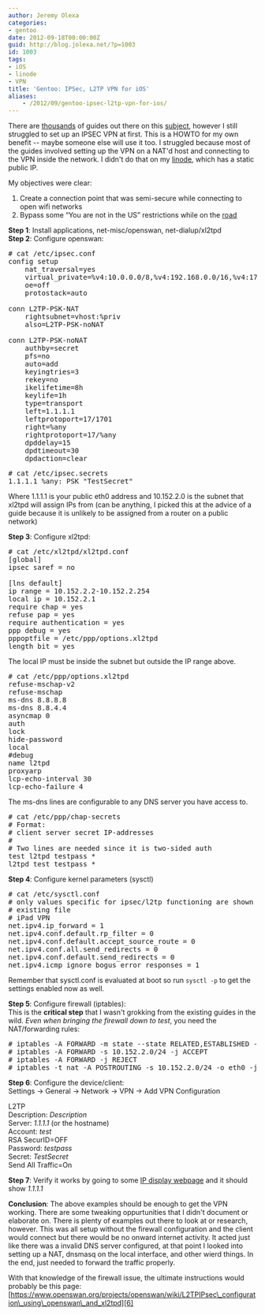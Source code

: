 ```yaml
---
author: Jeremy Olexa
categories:
- gentoo
date: 2012-09-18T00:00:00Z
guid: http://blog.jolexa.net/?p=1003
id: 1003
tags:
- iOS
- linode
- VPN
title: 'Gentoo: IPSec, L2TP VPN for iOS'
aliases:
    - /2012/09/gentoo-ipsec-l2tp-vpn-for-ios/
---
```


There are [thousands][1] of guides out there on this [subject][2], however I still struggled to set up an IPSEC VPN at first. This is a HOWTO for my own benefit -- maybe someone else will use it too. I struggled because most of the guides involved setting up the VPN on a NAT'd host and connecting to the VPN inside the network. I didn't do that on my [linode][3], which has a static public IP.

My objectives were clear:

  1. Create a connection point that was semi-secure while connecting to open wifi networks
  2. Bypass some &#8220;You are not in the US&#8221; restrictions while on the [road][4]

**Step 1**: Install applications, net-misc/openswan, net-dialup/xl2tpd  
**Step 2**: Configure openswan:

<pre># cat /etc/ipsec.conf 
config setup
    nat_traversal=yes
    virtual_private=%v4:10.0.0.0/8,%v4:192.168.0.0/16,%v4:172.16.0.0/12,%v4:!10.152.2.0/24
    oe=off
    protostack=auto

conn L2TP-PSK-NAT
    rightsubnet=vhost:%priv
    also=L2TP-PSK-noNAT

conn L2TP-PSK-noNAT
    authby=secret
    pfs=no
    auto=add
    keyingtries=3
    rekey=no
    ikelifetime=8h
    keylife=1h
    type=transport
    left=1.1.1.1
    leftprotoport=17/1701
    right=%any
    rightprotoport=17/%any
    dpddelay=15
    dpdtimeout=30
    dpdaction=clear
</pre>

<pre># cat /etc/ipsec.secrets
1.1.1.1 %any: PSK "TestSecret"
</pre>

Where 1.1.1.1 is your public eth0 address and 10.152.2.0 is the subnet that xl2tpd will assign IPs from (can be anything, I picked this at the advice of a guide because it is unlikely to be assigned from a router on a public network)

**Step 3**: Configure xl2tpd:

<pre># cat /etc/xl2tpd/xl2tpd.conf
[global]
ipsec saref = no

[lns default]
ip range = 10.152.2.2-10.152.2.254
local ip = 10.152.2.1
require chap = yes
refuse pap = yes
require authentication = yes
ppp debug = yes
pppoptfile = /etc/ppp/options.xl2tpd
length bit = yes
</pre>

The local IP must be inside the subnet but outside the IP range above.

<pre># cat /etc/ppp/options.xl2tpd
refuse-mschap-v2
refuse-mschap
ms-dns 8.8.8.8
ms-dns 8.8.4.4
asyncmap 0
auth
lock
hide-password
local
#debug
name l2tpd
proxyarp
lcp-echo-interval 30
lcp-echo-failure 4
</pre>

The ms-dns lines are configurable to any DNS server you have access to.

<pre># cat /etc/ppp/chap-secrets
# Format:
# client server secret IP-addresses
#
# Two lines are needed since it is two-sided auth
test l2tpd testpass *
l2tpd test testpass *
</pre>

**Step 4**: Configure kernel parameters (sysctl)

<pre># cat /etc/sysctl.conf
# only values specific for ipsec/l2tp functioning are shown here. merge with
# existing file
# iPad VPN
net.ipv4.ip_forward = 1
net.ipv4.conf.default.rp_filter = 0
net.ipv4.conf.default.accept_source_route = 0
net.ipv4.conf.all.send_redirects = 0
net.ipv4.conf.default.send_redirects = 0
net.ipv4.icmp_ignore_bogus_error_responses = 1
</pre>

Remember that sysctl.conf is evaluated at boot so run `sysctl -p` to get the settings enabled now as well.

**Step 5**: Configure firewall (iptables):  
This is the **critical step** that I wasn't grokking from the existing guides in the wild. *Even when bringing the firewall down to test*, you need the NAT/forwarding rules:

<pre># iptables -A FORWARD -m state --state RELATED,ESTABLISHED -j ACCEPT
# iptables -A FORWARD -s 10.152.2.0/24 -j ACCEPT
# iptables -A FORWARD -j REJECT
# iptables -t nat -A POSTROUTING -s 10.152.2.0/24 -o eth0 -j MASQUERADE
</pre>

**Step 6**: Configure the device/client:  
Settings -> General -> Network -> VPN -> Add VPN Configuration

L2TP  
Description: *Description*  
Server: *1.1.1.1* (or the hostname)  
Account: *test*  
RSA SecurID=OFF  
Password: *testpass*  
Secret: *TestSecret*  
Send All Traffic=On

**Step 7**: Verify it works by going to some [IP display webpage][5] and it should show *1.1.1.1*

**Conclusion**: The above examples should be enough to get the VPN working. There are some tweaking oppurtunities that I didn't document or elaborate on. There is plenty of examples out there to look at or research, however. This was all setup without the firewall configuration and the client would connect but there would be no onward internet activity. It acted just like there was a invalid DNS server configured, at that point I looked into setting up a NAT, dnsmasq on the local interface, and other wierd things. In the end, just needed to forward the traffic properly.

With that knowledge of the firewall issue, the ultimate instructions would probably be this page: [https://www.openswan.org/projects/openswan/wiki/L2TPIPsec\_configuration\_using\_openswan\_and_xl2tpd][6]

 [1]: https://www.google.com/search?hl=en&q=ipsec%20openswan%20ios&aq=f&oq=undefined
 [2]: https://www.google.com/search?hl=en&q=openswan%20site%3Aforums.gentoo.org&aq=f&oq=undefined
 [3]: http://blog.jolexa.net/tag/linode/
 [4]: http://blog.jolexa.net/2012/08/announcing-my-long-term-travel-plans/
 [5]: http://myipaddress.com/show-my-ip-address/
 [6]: https://www.openswan.org/projects/openswan/wiki/L2TPIPsec_configuration_using_openswan_and_xl2tpd